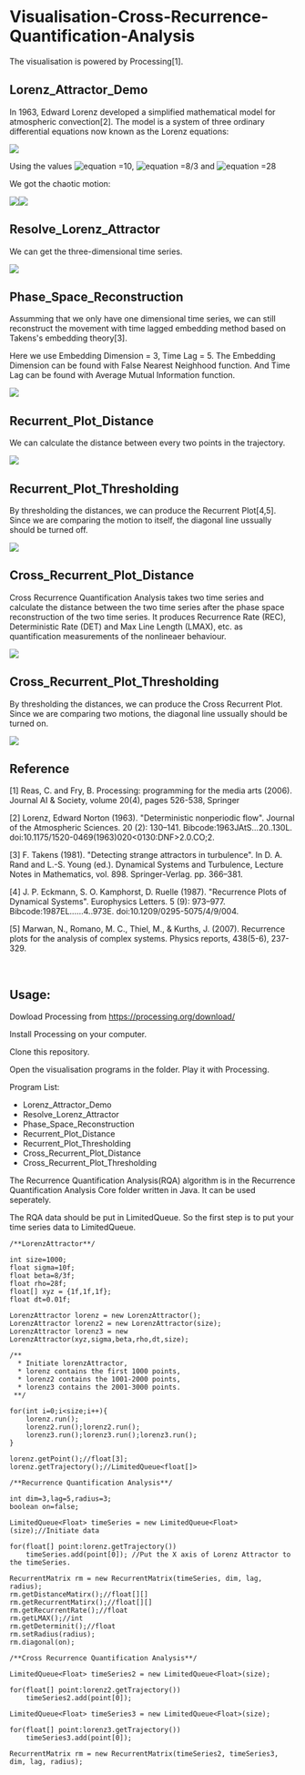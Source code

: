 # Visualisation-Cross-Recurrence-Quantification-Analysis

The visualisation is powered by Processing[1].

## Lorenz_Attractor_Demo

In 1963, Edward Lorenz developed a simplified mathematical model for atmospheric convection[2]. The model is a system of three ordinary differential equations now known as the Lorenz equations:

![](Lorenz_Attractor_Equation.svg)

Using the values ![equation](http://www.sciweavers.org/tex2img.php?eq=\sigma&bc=White&fc=Black&im=jpg&fs=12&ff=arev&edit=) =10, ![equation](http://www.sciweavers.org/tex2img.php?eq=\beta&bc=White&fc=Black&im=jpg&fs=12&ff=arev&edit=) =8/3 and ![equation](http://www.sciweavers.org/tex2img.php?eq=\rho&bc=White&fc=Black&im=jpg&fs=12&ff=arev&edit=) =28

We got the chaotic motion:

![](Lorenz_Attractor_Point.gif)![](Lorenz_Attractor_Trajectory.gif)

## Resolve_Lorenz_Attractor

We can get the three-dimensional time series.

![](Resolve_Lorenz_Attractor.gif)

## Phase_Space_Reconstruction

Assumming that we only have one dimensional time series, we can still reconstruct the movement with time lagged embedding method based on Takens's embedding theory[3].

Here we use Embedding Dimension = 3, Time Lag = 5. The Embedding Dimension can be found with False Nearest Neighhood function. And Time Lag can be found with Average Mutual Information function.

![](Phase_Space_Reconstruct.gif)

## Recurrent_Plot_Distance

We can calculate the distance between every two points in the trajectory. 

![](Recurrent_Plot_Distance.gif)

## Recurrent_Plot_Thresholding

By thresholding the distances, we can produce the Recurrent Plot[4,5]. Since we are comparing the motion to itself, the diagonal line ussually should be turned off.

![](Recurrent_Plot_Thresholding.gif)

## Cross_Recurrent_Plot_Distance

Cross Recurrence Quantification Analysis takes two time series and calculate the distance between the two time series after the phase space reconstruction of the two time series. It produces Recurrence Rate (REC), Deterministic Rate (DET) and Max Line Length (LMAX), etc. as quantification measurements of the nonlineaer behaviour.

![](Cross_Recurrent_Plot_Distance.gif)

## Cross_Recurrent_Plot_Thresholding

By thresholding the distances, we can produce the Cross Recurrent Plot. Since we are comparing two motions, the diagonal line ussually should be turned on.

![](Cross_Recurrent_Plot_Thresholding.gif)

## Reference

[1] Reas, C. and Fry, B. Processing: programming for the media arts (2006). Journal AI & Society, volume 20(4), pages 526-538, Springer

[2] Lorenz, Edward Norton (1963). "Deterministic nonperiodic flow". Journal of the Atmospheric Sciences. 20 (2): 130–141. Bibcode:1963JAtS...20..130L. doi:10.1175/1520-0469(1963)020<0130:DNF>2.0.CO;2.

[3] F. Takens (1981). "Detecting strange attractors in turbulence". In D. A. Rand and L.-S. Young (ed.). Dynamical Systems and Turbulence, Lecture Notes in Mathematics, vol. 898. Springer-Verlag. pp. 366–381.

[4] J. P. Eckmann, S. O. Kamphorst, D. Ruelle (1987). "Recurrence Plots of Dynamical Systems". Europhysics Letters. 5 (9): 973–977. Bibcode:1987EL......4..973E. doi:10.1209/0295-5075/4/9/004.

[5] Marwan, N., Romano, M. C., Thiel, M., & Kurths, J. (2007). Recurrence plots for the analysis of complex systems. Physics reports, 438(5-6), 237-329.

<br>

## Usage:

Dowload Processing from https://processing.org/download/

Install Processing on your computer.

Clone this repository.

Open the visualisation programs in the folder. Play it with Processing.

Program List:
* Lorenz_Attractor_Demo
* Resolve_Lorenz_Attractor
* Phase_Space_Reconstruction
* Recurrent_Plot_Distance
* Recurrent_Plot_Thresholding
* Cross_Recurrent_Plot_Distance
* Cross_Recurrent_Plot_Thresholding

The Recurrence Quantification Analysis(RQA) algorithm is in the Recurrence Quantification Analysis Core folder written in Java. It can be used seperately.

The RQA data should be put in LimitedQueue<Float>. So the first step is to put your time series data to LimitedQueue<Float>.

~~~~
/**LorenzAttractor**/

int size=1000;
float sigma=10f;
float beta=8/3f;
float rho=28f;
float[] xyz = {1f,1f,1f};
float dt=0.01f;

LorenzAttractor lorenz = new LorenzAttractor();
LorenzAttractor lorenz2 = new LorenzAttractor(size);
LorenzAttractor lorenz3 = new LorenzAttractor(xyz,sigma,beta,rho,dt,size);

/**
  * Initiate lorenzAttractor, 
  * lorenz contains the first 1000 points, 
  * lorenz2 contains the 1001-2000 points, 
  * lorenz3 contains the 2001-3000 points.
 **/

for(int i=0;i<size;i++){
    lorenz.run();
    lorenz2.run();lorenz2.run();
    lorenz3.run();lorenz3.run();lorenz3.run();
}

lorenz.getPoint();//float[3];
lorenz.getTrajectory();//LimitedQueue<float[]>

/**Recurrence Quantification Analysis**/

int dim=3,lag=5,radius=3;
boolean on=false;

LimitedQueue<Float> timeSeries = new LimitedQueue<Float>(size);//Initiate data

for(float[] point:lorenz.getTrajectory())
    timeSeries.add(point[0]); //Put the X axis of Lorenz Attractor to the timeSeries.

RecurrentMatrix rm = new RecurrentMatrix(timeSeries, dim, lag, radius);
rm.getDistanceMatirx();//float[][]
rm.getRecurrentMatirx();//float[][]
rm.getRecurrentRate();//float
rm.getLMAX();//int
rm.getDeterminit();//float
rm.setRadius(radius);
rm.diagonal(on);

/**Cross Recurrence Quantification Analysis**/

LimitedQueue<Float> timeSeries2 = new LimitedQueue<Float>(size);

for(float[] point:lorenz2.getTrajectory())
    timeSeries2.add(point[0]);

LimitedQueue<Float> timeSeries3 = new LimitedQueue<Float>(size);

for(float[] point:lorenz3.getTrajectory())
    timeSeries3.add(point[0]);

RecurrentMatrix rm = new RecurrentMatrix(timeSeries2, timeSeries3, dim, lag, radius);
~~~~
